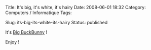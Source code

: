 Title: It's big, it's white, it's hairy
Date: 2008-06-01 18:32
Category: Computers / Informatique
Tags: <?xml version="1.0" encoding="utf-8"?>

Slug: its-big-its-white-its-hairy
Status: published

It's [Big BuckBunny](\%22http://www.bigbuckbunny.org/index.php/download/\%22) !

Enjoy !
